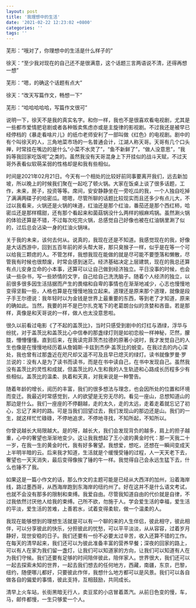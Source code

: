 ```yaml
---
layout: post
title: '我理想中的生活'
date: '2021-02-22 12:23:02 +0800'
categories: ''
tags: ''
---
```


芜形：“哦对了，你理想中的生活是什么样子的”

徐天：“至少我对现在的自己还不是很满意，这个话题三言两语说不清，还得再想一想”

芜形：“嗯，的确这个话题有点大”

徐天：“改天写篇作文，畅想一下”

芜形：“哈哈哈哈哈，写篇作文很可”

说明一下，徐天不是我的真实名字。和你一样，我也不是很喜欢看电视剧，尤其是一些都市爱情肥皂剧或者各种贩卖焦虑亦或是主旋律的影视剧。不过我还是被早已经停档的《暴走看啥片儿》的纸巾老师安利了一部叫做《红色》的电视剧。剧中的有个叫徐天的人，三角地菜市场的一名普通会计，江湖人称天哥。天哥有几个口头禅，时常挂在嘴边的是什么“小菜不水灵了”，“鱼不新鲜了”，“做人没意思”，“我妈等我回家吃饭呢”之类的。虽然我没有天哥混身上下开挂似的战斗天赋，不过天哥外表看似软萌呆弱的性格却是和我有些相似。

时间是2021年02月21日。今天有一个相处的比较好前同事要离开我们，远去新加坡，所以晚上的时候我们聚在一起吃了顿火锅。大家在饭桌上谈了很多话题，工作，未来，房子，投资等等。席间，安安静静坐在一旁吃瓜的我，一个人独自吃掉了满满两碟子的哈密瓜。嗯嗯，尽管所聊的话题比较现实而且还多少有点儿大，不过以我看来，火锅还是火锅的味道，红油还是那个红油，番茄还是那个西红柿，哈密瓜还是那样糯甜，还有那个看起来和菌菇锅没什么两样的椒麻鸡锅。虽然涮火锅的体验还算是不错，不过每次吃完火锅，总感觉自己好像也被在红油锅里涮了似的，过后总会沾染一身的红油火锅味。

关于我的未来，该何去何从。说真的，我现在还是不知道。我感觉现在的我，好像是大话西游中，回到五百年前的斧头帮大哥，那只臭猴子一样，似乎是在等一个可以给我三颗痣的人。不管怎样，我想我现在能做的就是尽可能不要堕落和懒散，尽管我有时候也很颓废，时常会感到迷茫。经济基础决定上层建筑，现在的我总还算有点儿安身立命的小本事，还算可以让自己做到经济独立。平日没事的时候，也会读一些杂书，写一些娇情的文字，自己给自己洗洗脑子。随着个人经济的独立，以前很多很多因生活拮据而产生的畏缩和自卑的事情也在渐渐地减少，心志也慢慢地变得坚毅一些，人格也算是在慢慢地独立起来。道理还是原来那个道理，就像是段子手王尔德说：我年轻时以为金钱是世界上最重要的东西，等到老了才知道，原来的确如此。当然，我要的并不是巴尔扎克笔下的老葛朗台似的贪婪和吝啬。若是那样，真像是和天哥说的一样，做人也太没意思啦。

很久以前看过电影《了不起的盖茨比》，当时只感受到剧中的灯红与酒绿，浮华与纷扰，对于盖茨比和盖茨比心中信奉的那盏绿灯则是如初恋般一样神秘，茫然，朦胧，懵懵懂懂。直到后来，在我读完菲茨杰拉德的原著小说时，我才发觉自己的人生也像是在慢慢地经历着从詹姆斯·卡兹到杰伊·盖茨比的蜕变。在我过去的内心深处，我也曾有过那盏近在咫尺却又遥不可及且早已熄灭的绿灯。读书就像罗曼·罗兰说的：没有人是为了读书而读书，而是在书中读自己，在书中发现自己。虽然我没有盖茨比的灵性和成就，但盖茨比的人生和我的人生轨迹和心路成长历程多少有些相似。盖茨比的温柔、执着和天真，对我来说是一种警告。

随着年龄的增长，阅历的丰富，我们的很多想法与理念，也会因所处的位置和环境而变迁。我最近时常感觉到，人的欲望是无穷无尽的。看见一座山，总想知道山的那边是什么。我们一座座的不停翻越，走的太久，走的太远，走着走着就忘记了初心，忘记了来时的路。可是当我们回望过去，我们发现山的那边还是山。我们的一生，就这样忙忙碌碌，不停地追求，不停地寻找，不知所起，不知所以。

你曾说越长大局限越大。是的呀，越长大，我们会发现背负的越多，肩上的担子越重，心中的奢望也渐渐地变少。这让我我想起了王小波的黄金时代：那一天我二十一岁，在我一生的黄金时代，我有好多奢望。我想爱，想吃，还想在一瞬间变成天上半明半暗的云。后来我才知道，生活就是个缓慢受锤的过程，人一天天老下去，奢望也一天天消失，最后变得像挨了锤的牛一样。我觉得自己会永远生猛下去，什么也锤不了我。

如果这是一篇小作文的话，那么作文的主题可能是已经从大西洋的加州，沿着海岸线，路过墨西哥，从西海岸跑到东海岸的纽约州了。好在这并不是什么语文考试，也就不会没有那多的限制和束缚。我爱自由。尽管我知道自由的代价就是自律，不过我依然讨厌他人给我的束缚。己所不欲，勿施于人。学会爱生活的幸福，爱生活的平淡，爱生活的苦难，上善若水，试着变得柔软，做一个温柔的人。

我现在能够想到的理想生活就是可以有一个聊的来的人生伴侣，彼此相守，彼此相伴，可以分享彼此的快乐，分担彼此的忧愁，可以平平淡淡，从从容容，过着岁月静好，现世安稳的日子。我们还要有一份不必要太过辛苦，收入还算不错的工作。在每天的清早起来，我们还可以为彼此准备丰富的营养早餐；深夜的回家的路上，可以有人在家为我们留一盏灯，让我们可以知道家的方向，让我们可以知道有人在为我们守候。我们还要有足够的时间陪伴彼此，陪伴家人。世界很大，我们还可以一起去探索未知的世界，一起去我们想去的任何地方，西藏，南疆，东京，巴黎，纽约，随便哪儿都好，只要彼此作伴，我想什么地方都可以是风景。我们可以各自做各自的偏爱的事情，彼此支持，互相鼓励，共同成长。

清早上火车站，长街黑暗无行人，卖豆浆的小店冒着蒸汽。从前日色变的慢，车，马，邮件都慢，一生只够爱一个人。
